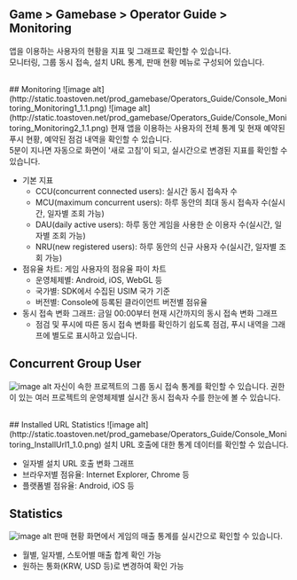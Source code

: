 ## Game > Gamebase > Operator Guide > Monitoring

앱을 이용하는 사용자의 현황을 지표 및 그래프로 확인할 수 있습니다.<br />
모니터링, 그룹 동시 접속, 설치 URL 통계, 판매 현황 메뉴로 구성되어 있습니다.<br />

<br/>
## Monitoring
![image alt](http://static.toastoven.net/prod_gamebase/Operators_Guide/Console_Monitoring_Monitoring1_1.1.png)
![image alt](http://static.toastoven.net/prod_gamebase/Operators_Guide/Console_Monitoring_Monitoring2_1.1.png)
현재 앱을 이용하는 사용자의 전체 통계 및 현재 예약된 푸시 현황, 예약된 점검 내역을 확인할 수 있습니다. <br/>
5분이 지나면 자동으로 화면이 '새로 고침'이 되고, 실시간으로 변경된 지표를 확인할 수 있습니다.<br/>

* 기본 지표
  * CCU(concurrent connected users): 실시간 동시 접속자 수
  * MCU(maximum concurrent users): 하루 동안의 최대 동시 접속자 수(실시간, 일자별 조회 가능)
  * DAU(daily active users): 하루 동안 게임을 사용한 순 이용자 수(실시간, 일자별 조회 가능)
  * NRU(new registered users): 하루 동안의 신규 사용자 수(실시간, 일자별 조회 가능)
* 점유율 차트: 게임 사용자의 점유율 파이 차트
  * 운영체제별: Android, iOS, WebGL 등
  * 국가별: SDK에서 수집된 USIM 국가 기준
  * 버전별: Console에 등록된 클라이언트 버전별 점유율
* 동시 접속 변화 그래프: 금일 00:00부터 현재 시간까지의 동시 접속 변화 그래프
  * 점검 및 푸시에 따른 동시 접속 변화를 확인하기 쉽도록 점검, 푸시 내역을 그래프에 별도로 표시하고 있습니다.
    <br/>
## Concurrent Group User
![image alt](http://static.toastoven.net/prod_gamebase/Operators_Guide/Console_Monitoring_ConcurrentUser1_1.1.png)
자신이 속한 프로젝트의 그룹 동시 접속 통계를 확인할 수 있습니다. 권한이 있는 여러 프로젝트의 운영체제별 실시간 동시 접속자 수를 한눈에 볼 수 있습니다.

<br/>
## Installed URL Statistics
![image alt](http://static.toastoven.net/prod_gamebase/Operators_Guide/Console_Monitoring_InstallUrl1_1.0.png)
설치 URL 호출에 대한 통계 데이터를 확인할 수 있습니다. 

* 일자별 설치 URL 호출 변화 그래프
* 브라우저별 점유율: Internet Explorer, Chrome 등
* 플랫폼별 점유율: Android, iOS 등
  <br/>
## Statistics
![image alt](http://static.toastoven.net/prod_gamebase/Operators_Guide/Console_Monitoring_Statistics1_1.0.png)
판매 현황 화면에서 게임의 매출 통계를 실시간으로 확인할 수 있습니다.

* 월별, 일자별, 스토어별 매출 합계 확인 가능
* 원하는 통화(KRW, USD 등)로 변경하여 확인 가능